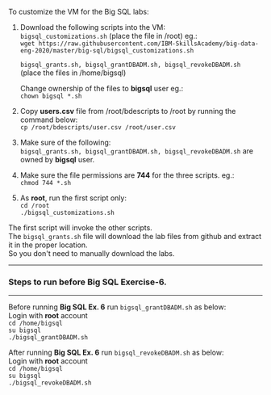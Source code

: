 To customize the VM for the Big SQL labs:  
 1. Download the following scripts into the VM:  
    `bigsql_customizations.sh` (place the file in /root) eg.:  
    `wget https://raw.githubusercontent.com/IBM-SkillsAcademy/big-data-eng-2020/master/big-sql/bigsql_customizations.sh`  

    `bigsql_grants.sh, bigsql_grantDBADM.sh, bigsql_revokeDBADM.sh` (place the files in /home/bigsql)  
  
    Change ownership of the files to **bigsql** user eg.:  
    `chown bigsql *.sh`  

 2. Copy **users.csv** file from /root/bdescripts to /root by running the command below:  
    `cp /root/bdescripts/user.csv /root/user.csv`  
 3. Make sure of the following:  
    `bigsql_grants.sh, bigsql_grantDBADM.sh, bigsql_revokeDBADM.sh` are owned by **bigsql** user.  
    
 4. Make sure the file permissions are **744** for the three scripts. eg.:  
     `chmod 744 *.sh`    
 5. As **root**, run the first script only:  
    `cd /root`  
    `./bigsql_customizations.sh`  

The first script will invoke the other scripts.  
The `bigsql_grants.sh` file will download the lab files from github and extract it in the proper location.  
So you don't need to manually download the labs.

---------------------------------------------------------------------------
### Steps to run before Big SQL Exercise-6.
---------------------------------------------------------------------------    
Before running **Big SQL Ex. 6** run `bigsql_grantDBADM.sh` as below:  
Login with **root** account  
    `cd /home/bigsql`  
    `su bigsql`  
    `./bigsql_grantDBADM.sh`  

After running **Big SQL Ex. 6** run `bigsql_revokeDBADM.sh` as below:  
Login with **root** account  
    `cd /home/bigsql`  
    `su bigsql`  
    `./bigsql_revokeDBADM.sh`  
